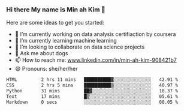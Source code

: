 ### Hi there My name is Min ah Kim 👋

Here are some ideas to get you started:

- 🔭 I’m currently working on data analysis certifiaction by coursera
- 🌱 I’m currently learning machine learning
- 👯 I’m looking to collaborate on data science projects
- 💬 Ask me about dogs
- 📫 How to reach me: www.linkedin.com/in/min-ah-kim-908421b7
- 😄 Pronouns: she/her/her

<!--START_SECTION:waka-->

```txt
HTML         2 hrs 11 mins   ██████████▓░░░░░░░░░░░░░░   42.91 %
CSS          2 hrs 5 mins    ██████████▒░░░░░░░░░░░░░░   40.97 %
Python       31 mins         ██▓░░░░░░░░░░░░░░░░░░░░░░   10.37 %
Text         17 mins         █▒░░░░░░░░░░░░░░░░░░░░░░░   05.61 %
Markdown     0 secs          ░░░░░░░░░░░░░░░░░░░░░░░░░   00.05 %
```

<!--END_SECTION:waka-->
